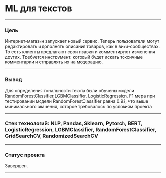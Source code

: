 # ML для текстов
--------------------------------------------------------------------------------------------------------------------------------
### Цель

Интернет-магазин запускает новый сервис. Теперь пользователи могут редактировать и дополнять описания товаров, как в вики-сообществах. То есть клиенты предлагают свои правки и комментируют изменения других. Требуется инструмент, который будет искать токсичные комментарии и отправлять их на модерацию.

--------------------------------------------------------------------------------------------------------------------------------
### Вывод

Для определения тональности текста были обучены модели RandomForestClassifier,LGBMClassifier, LogisticRegression. F1 мера при тестировании модели RandomForestClassifier равна 0.92, что выше минимального значения, которое требовалось по условиям проекта

--------------------------------------------------------------------------------------------------------------------------------
### Стек технологий: NLP, Pandas, Sklearn, Pytorch, BERT, LogisticRegression, LGBMClassifier, RandomForestClassifier, GridSearchCV, RandomizedSearchCV
--------------------------------------------------------------------------------------------------------------------------------
### Статус проекта

Завершен.

--------------------------------------------------------------------------------------------------------------------------------
